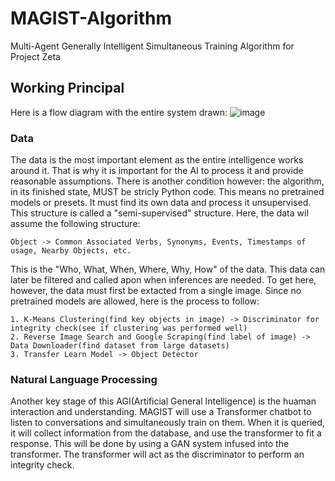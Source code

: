 # MAGIST-Algorithm
Multi-Agent Generally Intelligent Simultaneous Training Algorithm for Project Zeta

## Working Principal
Here is a flow diagram with the entire system drawn:
<img src="blob:chrome-untrusted://media-app/82606eb9-7b46-437d-a082-f19578dc252f" alt=""/>![image](https://user-images.githubusercontent.com/85193239/158194561-7636e461-d3d2-484a-bf36-81db60488c22.png)

### Data
The data is the most important element as the entire intelligence works around it. That is why it is important for the AI to process it and provide reasonable assumptions. There is another condition however: the algorithm, in its finished state, MUST be stricly Python code. This means no pretrained models or presets. It must find its own data and process it unsupervised. This structure is called a "semi-supervised" structure. Here, the data wil assume the following structure:

```
Object -> Common Associated Verbs, Synonyms, Events, Timestamps of usage, Nearby Objects, etc.
```

This is the "Who, What, When, Where, Why, How" of the data. This data can later be filtered and called apon when inferences are needed. To get here, however, the data must first be extacted from a single image. Since no pretrained models are allowed, here is the process to follow:

```
1. K-Means Clustering(find key objects in image) -> Discriminator for integrity check(see if clustering was performed well)
2. Reverse Image Search and Google Scraping(find label of image) -> Data Downloader(find dataset from large datasets)
3. Transfer Learn Model -> Object Detector
```

### Natural Language Processing
Another key stage of this AGI(Artificial General Intelligence) is the huaman interaction and understanding. MAGIST will use a Transformer chatbot to listen to conversations and simultaneously train on them. When it is queried, it will collect information from the database, and use the transformer to fit a response. This will be done by using a GAN system infused into the transformer. The transformer will act as the discriminator to perform an integrity check. 
